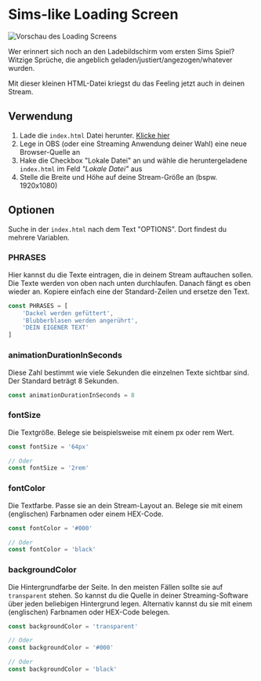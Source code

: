 # Sims-like Loading Screen

![Vorschau des Loading Screens](simslikeloading.gif)

Wer erinnert sich noch an den Ladebildschirm vom ersten Sims Spiel?<br>
Witzige Sprüche, die angeblich geladen/justiert/angezogen/whatever wurden.

Mit dieser kleinen HTML-Datei kriegst du das Feeling jetzt auch in deinen Stream.

## Verwendung

1. Lade die `index.html` Datei herunter. [Klicke hier](https://raw.githubusercontent.com/NickHatBoecker/sims-like-loading/main/index.html)
1. Lege in OBS (oder eine Streaming Anwendung deiner Wahl) eine neue Browser-Quelle an
1. Hake die Checkbox "Lokale Datei" an und wähle die heruntergeladene `index.html` im Feld *"Lokale Datei"* aus
1. Stelle die Breite und Höhe auf deine Stream-Größe an (bspw. 1920x1080)

## Optionen

Suche in der `index.html` nach dem Text "OPTIONS".
Dort findest du mehrere Variablen.

### PHRASES

Hier kannst du die Texte eintragen, die in deinem Stream auftauchen sollen. Die Texte werden von oben nach unten durchlaufen. Danach fängt es oben wieder an. Kopiere einfach eine der Standard-Zeilen und ersetze den Text.

```js
const PHRASES = [
    'Dackel werden gefüttert',
    'Blubberblasen werden angerührt',
    'DEIN EIGENER TEXT'
]
```

### animationDurationInSeconds

Diese Zahl bestimmt wie viele Sekunden die einzelnen Texte sichtbar sind. Der Standard beträgt 8 Sekunden.

```js
const animationDurationInSeconds = 8
```

### fontSize

Die Textgröße. Belege sie beispielsweise mit einem px oder rem Wert.

```js
const fontSize = '64px'

// Oder
const fontSize = '2rem'
```

### fontColor

Die Textfarbe. Passe sie an dein Stream-Layout an. Belege sie mit einem (englischen) Farbnamen oder einem HEX-Code.

```js
const fontColor = '#000'

// Oder
const fontColor = 'black'
```

### backgroundColor

Die Hintergrundfarbe der Seite. In den meisten Fällen sollte sie auf `transparent` stehen. So kannst du die Quelle in deiner Streaming-Software über jeden beliebigen Hintergrund legen. Alternativ kannst du sie mit einem (englischen) Farbnamen oder HEX-Code belegen.

```js
const backgroundColor = 'transparent'

// Oder
const backgroundColor = '#000'

// Oder
const backgroundColor = 'black'
```
